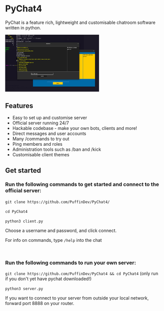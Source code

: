 # PyChat4
PyChat is a feature rich, lightweight and customisable chatroom software written in python.

<img src="screenshots/pychat4.png" width="60%" height="60%">

## Features

- Easy to set up and customise server
- Official server running 24/7
- Hackable codebase - make your own bots, clients and more!
- Direct messages and user accounts
- Many /commands to try out
- Ping members and roles
- Administration tools such as /ban and /kick
- Customisable client themes

## Get started

### Run the following commands to get started and connect to the official server:

`git clone https://github.com/PuffinDev/PyChat4/`

`cd PyChat4`

`python3 client.py`

Choose a username and password, and click connect.

For info on commands, type `/help` into the chat

<br>

### Run the following commands to run your own server:

`git clone https://github.com/PuffinDev/PyChat4 && cd PyChat4` (only run if you don't yet have pychat downloaded!)

`python3 server.py`

If you want to connect to your server from outside your local network, forward port 8888 on your router.



